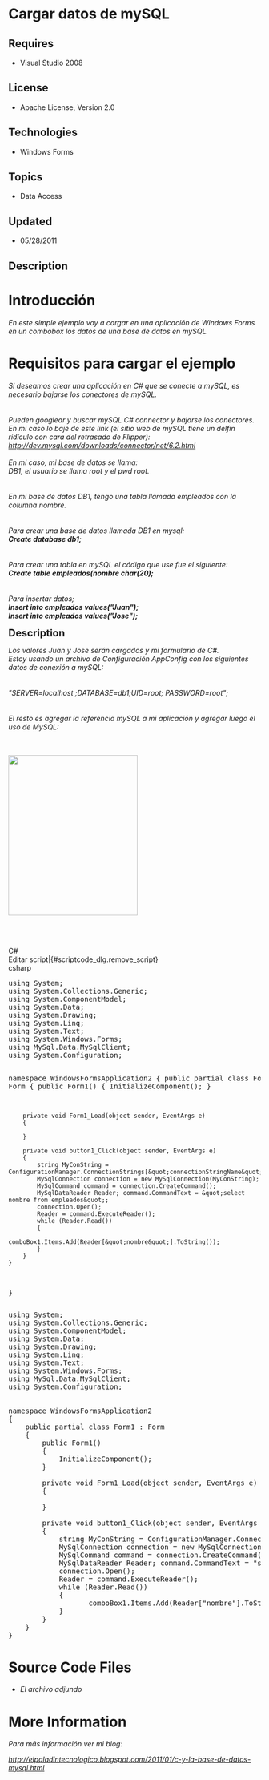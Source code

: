# Cargar datos de mySQL
## Requires
- Visual Studio 2008
## License
- Apache License, Version 2.0
## Technologies
- Windows Forms
## Topics
- Data Access
## Updated
- 05/28/2011
## Description

<h1>Introducci&oacute;n</h1>
<p><em>En este simple ejemplo voy a cargar en una aplicaci&oacute;n de Windows Forms en un combobox los datos de una base de datos en mySQL.</em></p>
<h1>Requisitos para cargar el ejemplo</h1>
<p><em><span>Si deseamos crear una aplicaci&oacute;n en C# que se conecte a mySQL, es necesario bajarse los conectores de mySQL.</span><br>
<span><br>
</span><br>
<span>Pueden googlear y buscar mySQL C# connector y bajarse los conectores. En mi caso lo baj&eacute; de este link (el sitio web de mySQL tiene un delf&iacute;n rid&iacute;culo con cara del retrasado de Flipper):</span><br>
<span><a href="http://dev.mysql.com/downloads/connector/net/6.2.html">http://dev.mysql.com/downloads/connector/net/6.2.html</a></span><br>
<br>
<span>En mi caso, mi base de datos se llama:</span><br>
<span>DB1, el usuario se llama root y el pwd root.</span><br>
<span><br>
</span><br>
<span>En mi base de datos DB1, tengo una tabla llamada empleados con la columna nombre.</span><br>
<span><br>
</span><br>
<span>Para crear una base de datos llamada DB1 en mysql:</span><br>
<strong><em>Create database db1;&nbsp;</em></strong><br>
<strong><em><br>
</em></strong><br>
<span>Para crear una tabla en mySQL el c&oacute;digo que use fue el siguiente:</span><br>
<span><strong><em>Create table empleados(nombre char(20);</em></strong></span><br>
<span><strong><em><br>
</em></strong></span><br>
<span>Para insertar datos;</span><br>
<span><strong><em>Insert into empleados values(&quot;Juan&quot;);</em></strong></span><br>
<span><strong><em>Insert into empleados values(&quot;Jose&quot;);</em></strong></span></em></p>
<p><span style="font-size:20px; font-weight:bold">Description</span></p>
<p><em><span>Los valores Juan y Jose ser&aacute;n cargados y mi formulario de C#.</span><br>
<span>Estoy usando un archivo de Configuraci&oacute;n AppConfig con los siguientes datos de conexi&oacute;n a mySQL:</span><br>
<br>
<br>
&quot;SERVER=localhost ;DATABASE=db1;UID=root; PASSWORD=root&quot;;<br>
<br>
<br>
<span>El resto es agregar la referencia mySQL a mi aplicaci&oacute;n y agregar luego el uso de MySQL:</span><br>
<span><br>
</span><br>
</p>
<div class="separator"><a href="http://2.bp.blogspot.com/_F7cZ5fhxFC8/TTsEgHJYyRI/AAAAAAAAAo8/0k6KmWhzQn4/s1600/Agregar&#43;referencia&#43;mysql.JPG"><img src="-agregar&#43;referencia&#43;mysql.jpg" border="0" alt="" width="258" height="320"></a></div>
<br>
</em>
<p></p>
<p>&nbsp;</p>
<div class="scriptcode">
<div class="pluginEditHolder" pluginCommand="mceScriptCode">
<div class="title"><span>C#</span></div>
<div class="pluginLinkHolder"><span class="pluginEditHolderLink">Editar script</span>|<span class="pluginRemoveHolderLink">{#scriptcode_dlg.remove_script}</span></div>
<span class="hidden">csharp</span>
<pre class="hidden">using System;
using System.Collections.Generic;
using System.ComponentModel;
using System.Data;
using System.Drawing;
using System.Linq;
using System.Text;
using System.Windows.Forms;
using MySql.Data.MySqlClient;
using System.Configuration;


namespace WindowsFormsApplication2
{
    public partial class Form1 : Form
    {
        public Form1()
        {
            InitializeComponent();
        }

        private void Form1_Load(object sender, EventArgs e)
        {

        }

        private void button1_Click(object sender, EventArgs e)
        {
            string MyConString = ConfigurationManager.ConnectionStrings[&quot;connectionStringName&quot;].ToString(); 
            MySqlConnection connection = new MySqlConnection(MyConString); 
            MySqlCommand command = connection.CreateCommand(); 
            MySqlDataReader Reader; command.CommandText = &quot;select nombre from empleados&quot;; 
            connection.Open(); 
            Reader = command.ExecuteReader();
            while (Reader.Read())
            {
                   comboBox1.Items.Add(Reader[&quot;nombre&quot;].ToString());
            }
        }
    }
}</pre>
<div class="preview">
<pre class="csharp"><span class="cs__keyword">using</span>&nbsp;System;&nbsp;
<span class="cs__keyword">using</span>&nbsp;System.Collections.Generic;&nbsp;
<span class="cs__keyword">using</span>&nbsp;System.ComponentModel;&nbsp;
<span class="cs__keyword">using</span>&nbsp;System.Data;&nbsp;
<span class="cs__keyword">using</span>&nbsp;System.Drawing;&nbsp;
<span class="cs__keyword">using</span>&nbsp;System.Linq;&nbsp;
<span class="cs__keyword">using</span>&nbsp;System.Text;&nbsp;
<span class="cs__keyword">using</span>&nbsp;System.Windows.Forms;&nbsp;
<span class="cs__keyword">using</span>&nbsp;MySql.Data.MySqlClient;&nbsp;
<span class="cs__keyword">using</span>&nbsp;System.Configuration;&nbsp;
&nbsp;
&nbsp;
<span class="cs__keyword">namespace</span>&nbsp;WindowsFormsApplication2&nbsp;
{&nbsp;
&nbsp;&nbsp;&nbsp;&nbsp;<span class="cs__keyword">public</span>&nbsp;partial&nbsp;<span class="cs__keyword">class</span>&nbsp;Form1&nbsp;:&nbsp;Form&nbsp;
&nbsp;&nbsp;&nbsp;&nbsp;{&nbsp;
&nbsp;&nbsp;&nbsp;&nbsp;&nbsp;&nbsp;&nbsp;&nbsp;<span class="cs__keyword">public</span>&nbsp;Form1()&nbsp;
&nbsp;&nbsp;&nbsp;&nbsp;&nbsp;&nbsp;&nbsp;&nbsp;{&nbsp;
&nbsp;&nbsp;&nbsp;&nbsp;&nbsp;&nbsp;&nbsp;&nbsp;&nbsp;&nbsp;&nbsp;&nbsp;InitializeComponent();&nbsp;
&nbsp;&nbsp;&nbsp;&nbsp;&nbsp;&nbsp;&nbsp;&nbsp;}&nbsp;
&nbsp;
&nbsp;&nbsp;&nbsp;&nbsp;&nbsp;&nbsp;&nbsp;&nbsp;<span class="cs__keyword">private</span>&nbsp;<span class="cs__keyword">void</span>&nbsp;Form1_Load(<span class="cs__keyword">object</span>&nbsp;sender,&nbsp;EventArgs&nbsp;e)&nbsp;
&nbsp;&nbsp;&nbsp;&nbsp;&nbsp;&nbsp;&nbsp;&nbsp;{&nbsp;
&nbsp;
&nbsp;&nbsp;&nbsp;&nbsp;&nbsp;&nbsp;&nbsp;&nbsp;}&nbsp;
&nbsp;
&nbsp;&nbsp;&nbsp;&nbsp;&nbsp;&nbsp;&nbsp;&nbsp;<span class="cs__keyword">private</span>&nbsp;<span class="cs__keyword">void</span>&nbsp;button1_Click(<span class="cs__keyword">object</span>&nbsp;sender,&nbsp;EventArgs&nbsp;e)&nbsp;
&nbsp;&nbsp;&nbsp;&nbsp;&nbsp;&nbsp;&nbsp;&nbsp;{&nbsp;
&nbsp;&nbsp;&nbsp;&nbsp;&nbsp;&nbsp;&nbsp;&nbsp;&nbsp;&nbsp;&nbsp;&nbsp;<span class="cs__keyword">string</span>&nbsp;MyConString&nbsp;=&nbsp;ConfigurationManager.ConnectionStrings[<span class="cs__string">&quot;connectionStringName&quot;</span>].ToString();&nbsp;&nbsp;
&nbsp;&nbsp;&nbsp;&nbsp;&nbsp;&nbsp;&nbsp;&nbsp;&nbsp;&nbsp;&nbsp;&nbsp;MySqlConnection&nbsp;connection&nbsp;=&nbsp;<span class="cs__keyword">new</span>&nbsp;MySqlConnection(MyConString);&nbsp;&nbsp;
&nbsp;&nbsp;&nbsp;&nbsp;&nbsp;&nbsp;&nbsp;&nbsp;&nbsp;&nbsp;&nbsp;&nbsp;MySqlCommand&nbsp;command&nbsp;=&nbsp;connection.CreateCommand();&nbsp;&nbsp;
&nbsp;&nbsp;&nbsp;&nbsp;&nbsp;&nbsp;&nbsp;&nbsp;&nbsp;&nbsp;&nbsp;&nbsp;MySqlDataReader&nbsp;Reader;&nbsp;command.CommandText&nbsp;=&nbsp;<span class="cs__string">&quot;select&nbsp;nombre&nbsp;from&nbsp;empleados&quot;</span>;&nbsp;&nbsp;
&nbsp;&nbsp;&nbsp;&nbsp;&nbsp;&nbsp;&nbsp;&nbsp;&nbsp;&nbsp;&nbsp;&nbsp;connection.Open();&nbsp;&nbsp;
&nbsp;&nbsp;&nbsp;&nbsp;&nbsp;&nbsp;&nbsp;&nbsp;&nbsp;&nbsp;&nbsp;&nbsp;Reader&nbsp;=&nbsp;command.ExecuteReader();&nbsp;
&nbsp;&nbsp;&nbsp;&nbsp;&nbsp;&nbsp;&nbsp;&nbsp;&nbsp;&nbsp;&nbsp;&nbsp;<span class="cs__keyword">while</span>&nbsp;(Reader.Read())&nbsp;
&nbsp;&nbsp;&nbsp;&nbsp;&nbsp;&nbsp;&nbsp;&nbsp;&nbsp;&nbsp;&nbsp;&nbsp;{&nbsp;
&nbsp;&nbsp;&nbsp;&nbsp;&nbsp;&nbsp;&nbsp;&nbsp;&nbsp;&nbsp;&nbsp;&nbsp;&nbsp;&nbsp;&nbsp;&nbsp;&nbsp;&nbsp;&nbsp;comboBox1.Items.Add(Reader[<span class="cs__string">&quot;nombre&quot;</span>].ToString());&nbsp;
&nbsp;&nbsp;&nbsp;&nbsp;&nbsp;&nbsp;&nbsp;&nbsp;&nbsp;&nbsp;&nbsp;&nbsp;}&nbsp;
&nbsp;&nbsp;&nbsp;&nbsp;&nbsp;&nbsp;&nbsp;&nbsp;}&nbsp;
&nbsp;&nbsp;&nbsp;&nbsp;}&nbsp;
}</pre>
</div>
</div>
</div>
<h1><span>Source Code Files</span></h1>
<ul>
<li><em>El archivo adjundo</em> </li></ul>
<h1>More Information</h1>
<p><em>Para m&aacute;s informaci&oacute;n ver mi blog:</em></p>
<p><em><a href="http://elpaladintecnologico.blogspot.com/2011/01/c-y-la-base-de-datos-mysql.html">http://elpaladintecnologico.blogspot.com/2011/01/c-y-la-base-de-datos-mysql.html</a><br>
</em></p>
